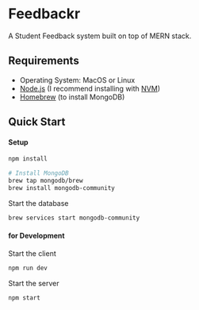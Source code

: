 # Feedbackr
A Student Feedback system built on top of MERN stack.

## Requirements

* Operating System: MacOS or Linux
* [Node.js](https://nodejs.org/) (I recommend installing with [NVM](https://github.com/nvm-sh/nvm))
* [Homebrew](https://brew.sh) (to install MongoDB)

## Quick Start

#### Setup

```bash
npm install

# Install MongoDB
brew tap mongodb/brew
brew install mongodb-community
```

Start the database
```bash
brew services start mongodb-community
```

#### for Development

Start the client
```bash
npm run dev
```

Start the server
```bash
npm start
```


